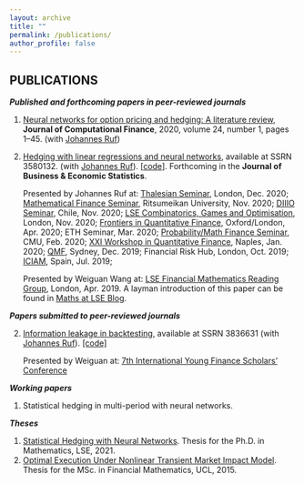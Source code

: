 ```yaml
---
layout: archive
title: ""
permalink: /publications/
author_profile: false
---
```


## PUBLICATIONS

***Published and forthcoming papers in peer-reviewed journals***

1. [Neural networks for option pricing and hedging: A literature review](https://papers.ssrn.com/sol3/papers.cfm?abstract_id=3486363), **Journal of Computational Finance**, 2020, volume 24, number 1, pages 1–45. (with [Johannes Ruf](http://www.maths.lse.ac.uk/Personal/jruf/)) 

2. [Hedging with linear regressions and neural networks](https://www.tandfonline.com/doi/pdf/10.1080/07350015.2021.1931241), available at SSRN 3580132. (with [Johannes Ruf](http://www.maths.lse.ac.uk/Personal/jruf/)). [[code](https://github.com/weiguanwang/Hedging_Neural_Networks)]. Forthcoming in the **Journal of Business & Economic Statistics**.

   Presented by Johannes Ruf at: [Thalesian Seminar](https://www.meetup.com/thalesians/events/274596502), London, Dec. 2020; [Mathematical Finance Seminar](http://www.math.ritsumei.ac.jp/home2/?p=1635&lang=en), Ritsumeikan University, Nov. 2020; [DIIIO Seminar](https://noticias.uai.cl/evento/seminario-diiio-hedging-with-linear-regressions-and-neural-networks/), Chile, Nov. 2020; [LSE Combinatorics, Games and Optimisation](https://www.lse.ac.uk/Mathematics/Events-and-Seminars/Seminar-and-PhD-Seminar-on-Combinatorics-Games-and-Optimisation), London, Nov. 2020; [Frontiers in Quantitative Finance](https://www.maths.ox.ac.uk/groups/mathematical-finance/frontiers-quantitative-finance-seminar-series/hedging-neural-networks), Oxford/London, Apr. 2020; ETH Seminar, Mar. 2020; [Probability/Math Finance Seminar](https://www.cmu.edu/math/news-events/math_finance_seminars.html#event=59981828;instance=20200224163000), CMU, Feb. 2020; [XXI Workshop in Quantitative Finance](http://qfw2020.uniparthenope.it/files/program.pdf), Naples, Jan. 2020; [QMF](https://www.uts.edu.au/sites/default/files/2019-12/QMF%202019%20Program%20Booklet%20v2.pdf), Sydney, Dec. 2019;  Financial Risk Hub, London, Oct. 2019; [ICIAM](https://iciam2019.org/images/site/news/ICIAM2019_PROGRAM_ABSTRACTS_BOOK.pdf), Spain, Jul. 2019; 

   Presented by Weiguan Wang at: [LSE Financial Mathematics Reading Group](https://www.lse.ac.uk/Mathematics/Events-and-Seminars/Financial-Maths-Reading-Group), London, Apr. 2019. A layman introduction of this paper can be found in [Maths at LSE Blog](https://blogs.lse.ac.uk/maths/2021/01/19/hedging-with-machine-learning-methods/).

***Papers submitted to peer-reviewed journals***

2. [Information leakage in backtesting](http://ssrn.com/abstract=3836631), available at SSRN 3836631 (with [Johannes Ruf](http://www.maths.lse.ac.uk/Personal/jruf/)). [[code]](https://github.com/weiguanwang/Information_Leakage_in_Backtesting)

   Presented by Weiguan at: [7th International Young Finance Scholars’ Conference](https://www.pku.org.uk/iyfs/Programme.html)

***Working papers***

1. Statistical hedging in multi-period with neural networks.

***Theses***

1. [Statistical Hedging with Neural Networks](http://weiguanwang.github.io/files/Theses/PhD_Thesis.pdf). Thesis for the Ph.D. in Mathematics, LSE, 2021. 
2. [Optimal Execution Under Nonlinear Transient Market Impact Model](http://weiguanwang.github.io/files/Theses/Master_Dissertation.pdf). Thesis for the MSc. in Financial Mathematics, UCL, 2015.
